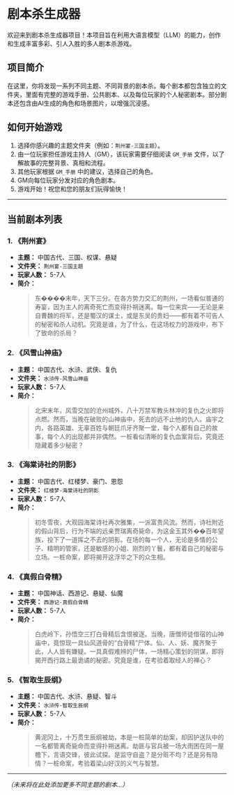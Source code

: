 
# 剧本杀生成器

欢迎来到剧本杀生成器项目！本项目旨在利用大语言模型（LLM）的能力，创作和生成丰富多彩、引人入胜的多人剧本杀游戏。

## 项目简介

在这里，你将发现一系列不同主题、不同背景的剧本杀。每个剧本都包含独立的文件夹，里面有完整的游戏手册、公共剧本、以及每位玩家的个人秘密剧本。部分剧本还包含由AI生成的角色和场景图片，以增强沉浸感。

## 如何开始游戏

1.  选择你感兴趣的主题文件夹（例如：`荆州宴-三国主题`）。
2.  由一位玩家担任游戏主持人（GM），该玩家需要仔细阅读 `GM_手册` 文件，以了解故事的完整背景、真相和流程。
3.  其他玩家根据 `GM_手册` 中的建议，选择自己的角色。
4.  GM向每位玩家分发对应的角色剧本。
5.  游戏开始！祝您和您的朋友们玩得愉快！

---

## 当前剧本列表

### 1. 《荆州宴》

*   **主题：** 中国古代、三国、权谋、悬疑
*   **文件夹：** `荆州宴-三国主题`
*   **玩家人数：** 5-7人
*   **简介：**
    > 东����末年，天下三分。在各方势力交汇的荆州，一场看似普通的寿宴，因为主人的离奇死亡而变得扑朔迷离。每一位来宾——无论是来自曹魏的将军，还是蜀汉的谋士，或是东吴的贵妇——都有着不可告人的秘密和杀人动机。究竟是谁，为了什么，在这场权力的游戏中，布下了致命的杀局？

### 2. 《风雪山神庙》

*   **主题：** 中国古代、水浒、武侠、复仇
*   **文件夹：** `水浒传-风雪山神庙`
*   **玩家人数：** 5-7人
*   **简介：**
    > 北宋末年，风雪交加的沧州城外，八十万禁军教头林冲的复仇之火即将点燃。然而，当晚在破败的山神庙中，死去的远不止他的仇人。庙宇之内，各路英雄、无辜百姓与朝廷爪牙齐聚一堂，每个人都有自己的故事，每个人的出现都并非偶然。一桩看似清晰的复仇血案背后，究竟还隐藏着多少秘密？

### 3. 《海棠诗社的阴影》

*   **主题：** 中国古代、红楼梦、豪门、恩怨
*   **文件夹：** `红楼梦-海棠诗社的阴影`
*   **玩家人数：** 5-7人
*   **简介：**
    > 初冬雪夜，大观园海棠诗社再次雅集，一派富贵风流。然而，诗社附近的假山背后，行为不端的远亲贾瑞离奇毙命，为这金玉其外��百年望族，投下了一道挥之不去的阴影。在场的每一个人，无论是多情的公子、精明的管家，还是敏感的小姐、刚烈的丫鬟，都有着自己的秘密与立场。一桩命案，即将揭开这浮华之下的众生相。

### 4. 《真假白骨精》

*   **主题：** 中国神话、西游记、悬疑、仙魔
*   **文件夹：** `西游记-真假白骨精`
*   **玩家人数：** 5-7人
*   **简介：**
    > 白虎岭下，孙悟空三打白骨精后含恨被逐。当晚，唐僧师徒借宿的山神庙中，竟惊现一具仙风道骨的“白骨精”尸体。仙、人、妖、魔齐聚于此，人人皆有嫌疑。一具真假难辨的尸体，一场精心策划的阴谋，即将揭开西行路上最诡谲的秘密。究竟是谁，在考验着取经人的禅心？

### 5. 《智取生辰纲》

*   **主题：** 中国古代、水浒、悬疑、智斗
*   **文件夹：** `水浒传-智取生辰纲`
*   **玩家人数：** 5-7人
*   **简介：**
    > 黄泥冈上，十万贯生辰纲被劫，本是一桩简单的劫案，却因护送队中的一名都管离奇毙命而变得扑朔迷离。劫匪与官兵被一场大雨困在同一屋檐下，言语交锋，彼此试探。是监守自盗？是分赃不均？还是另有隐情？一桩命案，考验着梁山好汉的义气与智慧。

---

*（未来将在此处添加更多不同主题的剧本...）*
